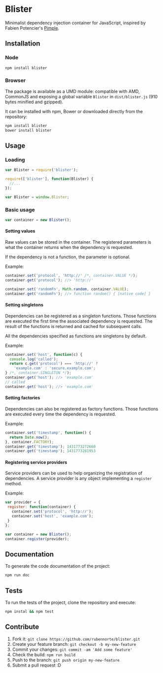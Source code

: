 # Blister

Minimalist dependency injection container for JavaScript, inspired by Fabien Potencier's [Pimple](http://pimple.sensiolabs.org/).

## Installation

### Node

```bash
npm install blister
```

### Browser

The package is available as a UMD module: compatible with AMD, CommonJS and exposing a global variable `Blister` in `dist/blister.js` (910 bytes minified and gzipped).

It can be installed with npm, Bower or downloaded directly from the repository:

```bash
npm install blister
bower install blister
```

## Usage

### Loading

```js
var Blister = require('blister');

require(['blister'], function(Blister) {
  //...
});

var Blister = window.Blister;
```

### Basic usage

```js
var container = new Blister();
```

#### Setting values

Raw values can be stored in the container. The registered parameters is what the container returns when the dependency is requested.

If the dependency is not a function, the parameter is optional.

Example:

```js
container.set('protocol', 'http://' /*, container.VALUE */);
container.get('protocol'); //> 'http://'

container.set('randomFn', Math.random, container.VALUE);
container.get('randomFn'); //> function random() { [native code] }
```

#### Setting singletons

Dependencies can be registered as a singleton functions. Those functions are executed the first time the associated dependency is requested. The result of the functions is returned and cached for subsequent calls.

All the dependencies specified as functions are singletons by default.

Example:

```js
container.set('host', function(c) {
  console.log('called');
  return c.get('protocol') === 'http://' ?
    'example.com' : 'secure.example.com';
} /*, container.SINGLETON */);
container.get('host'); //> 'example.com'
// called
container.get('host'); //> 'example.com'
```

#### Setting factories

Dependencies can also be registered as factory functions. Those functions are executed every time the dependency is requested.

Example:

```js
container.set('timestamp', function() {
  return Date.now();
}, container.FACTORY);
container.get('timestamp'); 1431773272660
container.get('timestamp'); 1431773281953
```

#### Registering service providers

Service providers can be used to help organizing the registration of dependencies. A service provider is any object implementing a `register` method.

Example:

```javascript
var provider = {
 register: function(container) {
   container.set('protocol', 'http://');
   container.set('host', 'example.com');
 }
};

var container = new Blister();
container.register(provider);
```

## Documentation

To generate the code documentation of the project:

```bash
npm run doc
```

## Tests

To run the tests of the project, clone the repository and execute:

```bash
npm instal && npm test
```

## Contribute

1. Fork it: `git clone https://github.com/rubennorte/blister.git`
2. Create your feature branch: `git checkout -b my-new-feature`
3. Commit your changes: `git commit -am 'Add some feature'`
4. Check the build: `npm run build`
4. Push to the branch: `git push origin my-new-feature`
5. Submit a pull request :D
